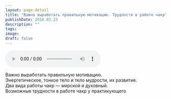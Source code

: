 ```yaml
---
layout: page-detail
title: "Важно выработать правильную мотивацию. Трудности в работе чакр"
publishDate: 2010.03.23
description: ""
tags:
image:
draft: false
---
```


<audio title="2010.03.23 - Важно выработать правильную мотивацию. Трудности в работе чакр.mp3" src="/upload/iblock/40a/40a8c89eec7b260e58a14dd0fd22be8d.mp3" controls=""></audio>

 Важно выработать правильную мотивацию.  
 Энергетическое, тонкое тело и тело мудрости, их развитие.  
 Два вида работы чакр — мирской и духовный.  
 Возможные трудности в работе чакр у практикующего   

  
